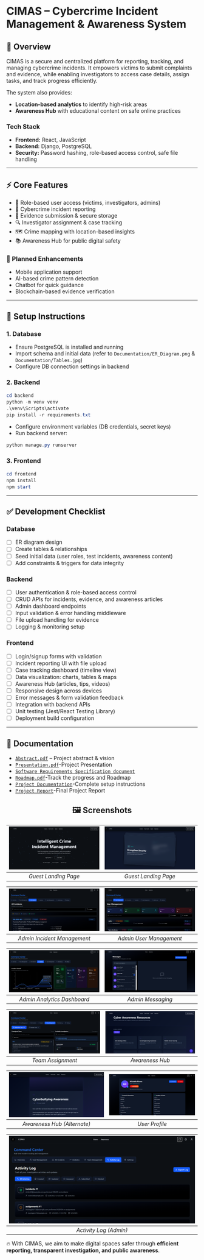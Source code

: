 # CIMAS – Cybercrime Incident Management & Awareness System

## 📌 Overview

CIMAS is a secure and centralized platform for reporting, tracking, and managing cybercrime incidents. It empowers victims to submit complaints and evidence, while enabling investigators to access case details, assign tasks, and track progress efficiently.

The system also provides:

* **Location-based analytics** to identify high-risk areas
* **Awareness Hub** with educational content on safe online practices

### Tech Stack

* **Frontend:** React, JavaScript
* **Backend:** Django, PostgreSQL
* **Security:** Password hashing, role-based access control, safe file handling

---

## ⚡ Core Features

* 👥 Role-based user access (victims, investigators, admins)
* 📝 Cybercrime incident reporting
* 📂 Evidence submission & secure storage
* 🔍 Investigator assignment & case tracking
* 🗺️ Crime mapping with location-based insights
* 📚 Awareness Hub for public digital safety

### 🔮 Planned Enhancements

* Mobile application support
* AI-based crime pattern detection
* Chatbot for quick guidance
* Blockchain-based evidence verification

---

## 🚀 Setup Instructions

### 1. Database

* Ensure PostgreSQL is installed and running
* Import schema and initial data (refer to `Documentation/ER_Diagram.png` & `Documentation/Tables.jpg`)
* Configure DB connection settings in backend

### 2. Backend

```powershell
cd backend
python -m venv venv
.\venv\Scripts\activate
pip install -r requirements.txt
```

* Configure environment variables (DB credentials, secret keys)
* Run backend server:

```powershell
python manage.py runserver
```

### 3. Frontend

```powershell
cd frontend
npm install
npm start
```

---

## ✅ Development Checklist

### Database
- [ ] ER diagram design  
- [ ] Create tables & relationships  
- [ ] Seed initial data (user roles, test incidents, awareness content)  
- [ ] Add constraints & triggers for data integrity  

### Backend

- [ ] User authentication & role-based access control
- [ ] CRUD APIs for incidents, evidence, and awareness articles
- [ ] Admin dashboard endpoints
- [ ] Input validation & error handling middleware
- [ ] File upload handling for evidence
- [ ] Logging & monitoring setup

### Frontend

- [ ] Login/signup forms with validation
- [ ] Incident reporting UI with file upload
- [ ] Case tracking dashboard (timeline view)
- [ ] Data visualization: charts, tables & maps
- [ ] Awareness Hub (articles, tips, videos)
- [ ] Responsive design across devices
- [ ] Error messages & form validation feedback
- [ ] Integration with backend APIs
- [ ] Unit testing (Jest/React Testing Library)
- [ ] Deployment build configuration

---

## 📖 Documentation

* [`Abstract.pdf`](./Documentation/Abstract.pdf) – Project abstract & vision
* [`Presentation.pdf`](./Documentation/presentation.pdf)-Project Presentation
* [`Software Requirements Specification document`](./Documentation/srs.pdf)
* [`Roadmap.pdf`](./Documentation/Roadmap.pdf)-Track the progress and Roadmap
* [`Project Documentation`](./Documentation//ProjectDocumentation.pdf)-Complete setup instructions
* [`Project Report`](./Documentation//ProjectReport.pdf)-Final Project Report


<h2 align="center">🖼️ Screenshots</h2>

<div align="center">

| ![Guest Landing Page 1](./Screenshots/GuestLandingPage1.png) | ![Guest Landing Page 2](./Screenshots/GuestLandingPage2.png) |
|:--:|:--:|
| *Guest Landing Page* | *Guest Landing Page* |

| ![Admin Incident](./Screenshots/AdminIncident.png) | ![Admin User Management](./Screenshots/AdminUsermangement.png) |
|:--:|:--:|
| *Admin Incident Management* | *Admin User Management* |

| ![Admin Analytics](./Screenshots/adminAnalytics.png) | ![Admin Messaging](./Screenshots/AdminMessaging.png) |
|:--:|:--:|
| *Admin Analytics Dashboard* | *Admin Messaging* |

| ![Team Assignment](./Screenshots/TeamAssignment.png) | ![Awareness Hub 1](./Screenshots/AwarenessPage1.png) |
|:--:|:--:|
| *Team Assignment* | *Awareness Hub* |

| ![Awareness Hub 2](./Screenshots/AwarenessPage2.png) | ![Profile](./Screenshots/Profile.png) |
|:--:|:--:|
| *Awareness Hub (Alternate)* | *User Profile* |

| ![Activity Log (Admin)](./Screenshots/ActivityLogAdmin.png) |
|:--:|
| *Activity Log (Admin)* |

</div>

🔥 With CIMAS, we aim to make digital spaces safer through **efficient reporting, transparent investigation, and public awareness**.